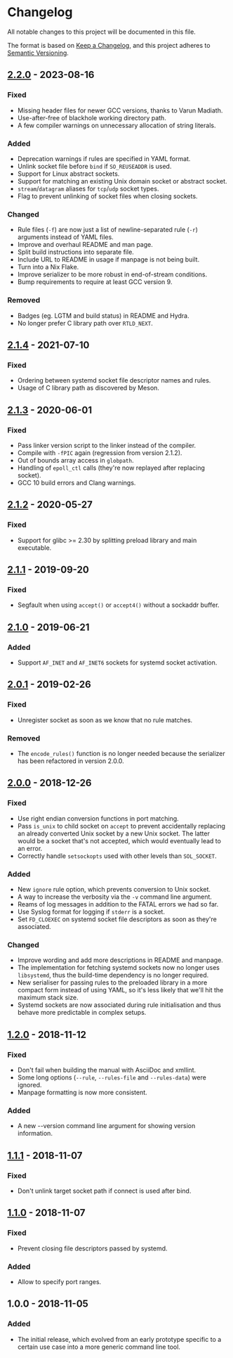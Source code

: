 # Changelog
All notable changes to this project will be documented in this file.

The format is based on [Keep a Changelog], and this project adheres to
[Semantic Versioning].

## [2.2.0] - 2023-08-16

### Fixed
- Missing header files for newer GCC versions, thanks to Varun Madiath.
- Use-after-free of blackhole working directory path.
- A few compiler warnings on unnecessary allocation of string literals.

### Added
- Deprecation warnings if rules are specified in YAML format.
- Unlink socket file before `bind` if `SO_REUSEADDR` is used.
- Support for Linux abstract sockets.
- Support for matching an existing Unix domain socket or abstract socket.
- `stream`/`datagram` aliases for `tcp`/`udp` socket types.
- Flag to prevent unlinking of socket files when closing sockets.

### Changed
- Rule files (`-f`) are now just a list of newline-separated rule (`-r`)
  arguments instead of YAML files.
- Improve and overhaul README and man page.
- Split build instructions into separate file.
- Include URL to README in usage if manpage is not being built.
- Turn into a Nix Flake.
- Improve serializer to be more robust in end-of-stream conditions.
- Bump requirements to require at least GCC version 9.

### Removed
- Badges (eg. LGTM and build status) in README and Hydra.
- No longer prefer C library path over `RTLD_NEXT`.

## [2.1.4] - 2021-07-10

### Fixed
- Ordering between systemd socket file descriptor names and rules.
- Usage of C library path as discovered by Meson.

## [2.1.3] - 2020-06-01

### Fixed
- Pass linker version script to the linker instead of the compiler.
- Compile with `-fPIC` again (regression from version 2.1.2).
- Out of bounds array access in `globpath`.
- Handling of `epoll_ctl` calls (they're now replayed after replacing socket).
- GCC 10 build errors and Clang warnings.

## [2.1.2] - 2020-05-27

### Fixed
- Support for glibc >= 2.30 by splitting preload library and main executable.

## [2.1.1] - 2019-09-20

### Fixed
- Segfault when using `accept()` or `accept4()` without a sockaddr buffer.

## [2.1.0] - 2019-06-21

### Added
- Support `AF_INET` and `AF_INET6` sockets for systemd socket activation.

## [2.0.1] - 2019-02-26

### Fixed
- Unregister socket as soon as we know that no rule matches.

### Removed
- The `encode_rules()` function is no longer needed because the serializer has
  been refactored in version 2.0.0.

## [2.0.0] - 2018-12-26

### Fixed
- Use right endian conversion functions in port matching.
- Pass `is_unix` to child socket on `accept` to prevent accidentally replacing
  an already converted Unix socket by a new Unix socket. The latter would be a
  socket that's not accepted, which would eventually lead to an error.
- Correctly handle `setsockopts` used with other levels than `SOL_SOCKET`.

### Added
- New `ignore` rule option, which prevents conversion to Unix socket.
- A way to increase the verbosity via the `-v` command line argument.
- Reams of log messages in addition to the FATAL errors we had so far.
- Use Syslog format for logging if `stderr` is a socket.
- Set `FD_CLOEXEC` on systemd socket file descriptors as soon as they're
  associated.

### Changed
- Improve wording and add more descriptions in README and manpage.
- The implementation for fetching systemd sockets now no longer uses
  `libsystemd`, thus the build-time dependency is no longer required.
- New serialiser for passing rules to the preloaded library in a more compact
  form instead of using YAML, so it's less likely that we'll hit the maximum
  stack size.
- Systemd sockets are now associated during rule initialisation and thus behave
  more predictable in complex setups.

## [1.2.0] - 2018-11-12

### Fixed
- Don't fail when building the manual with AsciiDoc and xmllint.
- Some long options (`--rule`, `--rules-file` and `--rules-data`) were ignored.
- Manpage formatting is now more consistent.

### Added
- A new --version command line argument for showing version information.

## [1.1.1] - 2018-11-07

### Fixed
- Don't unlink target socket path if connect is used after bind.

## [1.1.0] - 2018-11-07

### Fixed
- Prevent closing file descriptors passed by systemd.

### Added
- Allow to specify port ranges.

## 1.0.0 - 2018-11-05

### Added
- The initial release, which evolved from an early prototype specific to a
  certain use case into a more generic command line tool.

[2.2.0]: https://github.com/nixcloud/ip2unix/compare/v2.1.4...v2.2.0
[2.1.4]: https://github.com/nixcloud/ip2unix/compare/v2.1.3...v2.1.4
[2.1.3]: https://github.com/nixcloud/ip2unix/compare/v2.1.2...v2.1.3
[2.1.2]: https://github.com/nixcloud/ip2unix/compare/v2.1.1...v2.1.2
[2.1.1]: https://github.com/nixcloud/ip2unix/compare/v2.1.0...v2.1.1
[2.1.0]: https://github.com/nixcloud/ip2unix/compare/v2.0.1...v2.1.0
[2.0.1]: https://github.com/nixcloud/ip2unix/compare/v2.0.0...v2.0.1
[2.0.0]: https://github.com/nixcloud/ip2unix/compare/v1.2.0...v2.0.0
[1.2.0]: https://github.com/nixcloud/ip2unix/compare/v1.1.1...v1.2.0
[1.1.1]: https://github.com/nixcloud/ip2unix/compare/v1.1.0...v1.1.1
[1.1.0]: https://github.com/nixcloud/ip2unix/compare/v1.0.0...v1.1.0

[Keep a Changelog]: https://keepachangelog.com/en/1.0.0/
[Semantic Versioning]: https://semver.org/spec/v2.0.0.html
